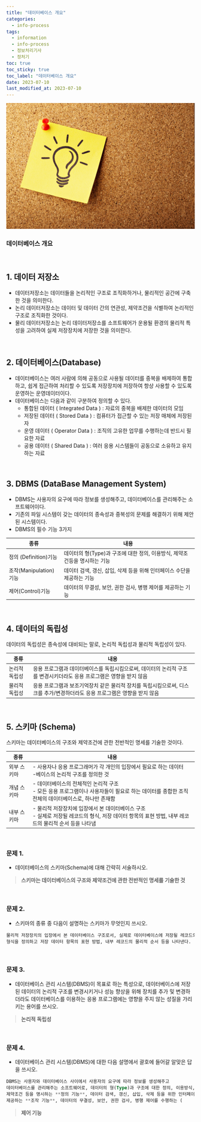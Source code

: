 ```yaml
---
title: "데이터베이스 개요"
categories:
  - info-process
tags:
  - information
  - info-process
  - 정보처리기사
  - 정처기
toc: true
toc_sticky: true
toc_label: "데이터베이스 개요"
date: 2023-07-10
last_modified_at: 2023-07-10
---
```


![img](/images/cert8.jpg)

### 데이터베이스 개요

<br/>

## 1. 데이터 저장소

- 데이터저장소는 데이터들을 논리적인 구조로 조직화하거나, 물리적인 공간에 구축한 것을 의미한다.
- 논리 데이터저장소는 데이터 및 데이터 간의 연관성, 제약조건을 식별하여 논리적인 구조로 조직화한 것이다.
- 물리 데이터저장소는 논리 데이터저장소를 소프트웨어가 운용될 환경의 물리적 특성을 고려하여 실제 저장장치에 저장한 것을 의미한다.

<br/>

## 2. 데이터베이스(Database)

- 데이터베이스는 여러 사람에 의해 공동으로 사용될 데이터를 중복을 배제하여 통합하고, 쉽게 접근하여 처리할 수 있도록 저장장치에 저장하여 항상 사용할 수 있도록 운영하는  운영데이터이다.
- 데이터베이스는 다음과 같이 구분하여 정의할 수 있다.
    - 통합된 데이터 ( Integrated Data ) : 자료의 중복을 배제한 데이터의 모임
    - 저장된 데이터 ( Stored Data ) : 컴퓨터가 접근할 수 있는 저장 매체에 저장된 자
    - 운영 데이터 ( Operator Data ) : 조직의 고유한 업무를 수행하는데 반드시 필요한 자료
    - 공용 데이터 ( Shared Data ) : 여러 응용 시스템들이 공동으로 소유하고 유지하는 자료

<br/>

## 3. DBMS (DataBase Management System)

- DBMS는 사용자의 요구에 따라 정보를 생성해주고, 데이터베이스를 관리해주는 소프트웨어이다.
- 기존의 파일 시스템이 갖는 데이터의 종속성과 중복성의 문제를 해결하기 위해 제안된 시스템이다.
- DBMS의 필수 기능 3가지

| 종류 | 내용 |
| --- | --- |
| 정의 (Definition)기능 | 데이터의 형(Type)과 구조에 대한 정의, 이용방식, 제약조건등을 명시하는 기능 |
| 조작(Manipulation)기능 | 데이터 검색, 갱신, 삽입, 삭제 등을 위해 인터페이스 수단을 제공하는 기능 |
| 제어(Control)기능 | 데이터의 무결성, 보안, 권한 검사, 병행 제어를 제공하는 기능 |

<br/>

## 4. 데이터의 독립성

데이터의 독립성은 종속성에 대비되는 말로, 논리적 독립성과 물리적 독립성이 있다.

| 종류 | 내용 |
| --- | --- |
| 논리적 독립성 | 응용 프로그램과 데이터베이스를 독립시킴으로써, 데이터의 논리적 구조를 변경시키더라도 응용 프로그램은 영향을 받지 않음 |
| 물리적 독립성 | 응용 프로그램과 보조기억장치 같은 물리적 장치를 독립시킴으로써, 디스크를 추가/변경하더라도 응용 프로그램은 영향을 받지 않음 |

<br/>

## 5. 스키마 (Schema)

스키마는 데이터베이스의 구조와 제약조건에 관한 전반적인 명세를 기술한 것이다.

| 종류 | 내용 |
| --- | --- |
| 외부 스키마 | - 사용자나 응용 프로그래머가 각 개인의 입장에서 필요로 하는 데이터 <br/>-베이스의 논리적 구조를 정의한 것 |
| 개념 스키마 | - 데이터베이스의 전체적인 논리적 구조 <br/> - 모든 응용 프로그램이나 사용자들이 필요로 하는 데이터를 종합한 조직 전체의 데이터베이스로, 하나만 존재함 |
| 내부 스키마 | - 물리적 저장장치에 입장에서 본 데이터베이스 구조<br/> - 실제로 저장될 레코드의 형식, 저장 데이터 항목의 표현 방법, 내부 레코드의 물리적 순서 등을 나타냄 |

<br/>

### 문제 1.

- 데이터베이스의 스키마(Schema)에 대해 간략히 서술하시오.

 > **스키마는 데이터베이스의 구조와 제약조건에 관한 전반적인 명세를 기술한 것**

<br/>

### 문제 2.

- 스키마의 종류 중 다음이 설명하는 스키마가 무엇인지 쓰시오.

```sql
물리적 저장장치의 입장에서 본 데이터베이스 구조로서, 실제로 데이터베이스에 저장될 레코드의
형식을 정의하고 저장 데이터 항목의 표현 방법, 내부 레코드의 물리적 순서 등을 나타낸다.
```

<br/>

### 문제 3.

- 데이터베이스 관리 시스템(DBMS)이 목표로 하는 특성으로, 데이터베이스에 저장된 데이터의 논리적 구조를 변경시키거나 성능 향상을 위해 장치를 추가 및 변경하더라도 데이터베이스를 이용하는 응용 프로그램에는 영향을 주지 않는 성질을 가리키는 용어를 쓰시오.

> **논리적 독립성**

<br/>

### 문제 4.

- 데이터베이스 관리 시스템(DBMS)에 대한 다음 설명에서 괄호에 들어갈 알맞은 답을 쓰시오.

```sql
DBMS는 사용자와 데이터베이스 사이에서 사용자의 요구에 따라 정보를 생성해주고 
데이터베이스를 관리해주는 소프트웨어로, 데이터의 형(Type)과 구조에 대한 정의, 이용방식,
제약조건 등을 명시하는 **정의 기능**, 데이터 검색, 갱신, 삽입, 삭제 등을 위한 인터페이스 수단을
제공하는 **조작 기능**, 데이터의 무결성, 보안, 권한 검사, 병행 제어를 수행하는 (     ) 이 있다.
```

> **제어 기능**